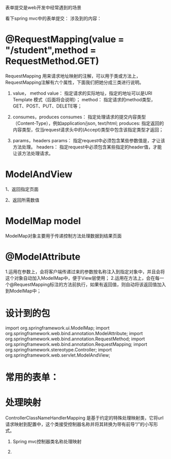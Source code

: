 表单提交是web开发中经常遇到的场景

看下spring mvc中的表单提交：
涉及到的内容：

# @RequestMapping(value = "/student",method = RequestMethod.GET)
RequestMapping 用来请求地址映射的注解，可以用于类或方法上，
RequestMapping注解有六个属性，下面我们把她分成三类进行说明。

1. value， method
value：     指定请求的实际地址，指定的地址可以是URI Template 模式（后面将会说明）；
method：  指定请求的method类型， GET、POST、PUT、DELETE等；

2. consumes，produces
consumes： 指定处理请求的提交内容类型（Content-Type），例如application/json, text/html;
produces:    指定返回的内容类型，仅当request请求头中的(Accept)类型中包含该指定类型才返回；

3. params，headers
params： 指定request中必须包含某些参数值是，才让该方法处理。
headers： 指定request中必须包含某些指定的header值，才能让该方法处理请求。

# ModelAndView
1、返回指定页面

2、返回所需数值

# ModelMap model
ModelMap对象主要用于传递控制方法处理数据到结果页面

# @ModelAttribute
1.运用在参数上，会将客户端传递过来的参数按名称注入到指定对象中，并且会将这个对象自动加入ModelMap中，便于View层使用；
2.运用在方法上，会在每一个@RequestMapping标注的方法前执行，如果有返回值，则自动将该返回值加入到ModelMap中；



# 设计到的包
import org.springframework.ui.ModelMap;
import org.springframework.web.bind.annotation.ModelAttribute;
import org.springframework.web.bind.annotation.RequestMethod;
import org.springframework.web.bind.annotation.RequestMapping;
import org.springframework.stereotype.Controller;
import org.springframework.web.servlet.ModelAndView;



# 常用的表单：


# 处理映射

ControllerClassNameHandlerMapping  是基于约定的特殊处理映射类，它将url请求映射到配置中，这个类接受控制器名称并将其转换为带有前导“/”的小写形式。 

1. Spring mvc控制器类名称处理映射

2. 
